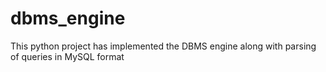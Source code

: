 # dbms_engine
This python project has implemented the DBMS engine along with parsing of queries in MySQL format
